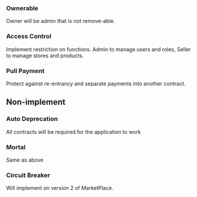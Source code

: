 ### Ownerable
Owner will be admin that is not remove-able.

### Access Control
Implement restriction on functions. Admin to manage users and roles, Seller to manage stores and products.

### Pull Payment
Protect against re-entrancy and separate payments into another contract.

## Non-implement

### Auto Deprecation
All contracts will be required for the application to work

### Mortal
Same as above

### Circuit Breaker
Will implement on version 2 of MarketPlace.
